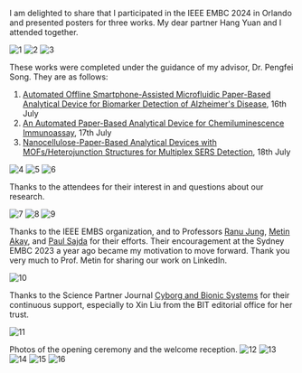 I am delighted to share that I participated in the IEEE EMBC 2024 in Orlando and presented posters for three works. My dear partner Hang Yuan and I attended together. 

![1](https://github.com/user-attachments/assets/0a9cba86-5720-482a-a4da-db5dbae4afa4)
![2](https://github.com/user-attachments/assets/9b00985c-bbea-478b-9969-d29a2200ebdd)
![3](https://github.com/user-attachments/assets/1f4f26ed-78c0-459f-a9c0-0e066ce93751)

These works were completed under the guidance of my advisor, Dr. Pengfei Song. They are as follows:
1. [Automated Offline Smartphone-Assisted Microfluidic Paper-Based Analytical Device for Biomarker Detection of Alzheimer's Disease](https://ruiqiyong.github.io/publication/202404301), 16th July
2. [An Automated Paper-Based Analytical Device for Chemiluminescence Immunoassay](https://ruiqiyong.github.io/publication/202404302), 17th July
3. [Nanocellulose-Paper-Based Analytical Devices with MOFs/Heterojunction Structures for Multiplex SERS Detection](https://ruiqiyong.github.io/publication/20240506), 18th July

![4](https://github.com/user-attachments/assets/e7590a78-e82c-46a1-9411-746088c5007e)
![5](https://github.com/user-attachments/assets/a09c6912-3787-426e-8393-56f7b9a465fb)
![6](https://github.com/user-attachments/assets/c953d0b6-bc5d-4172-a2f9-fd1a5cc51d59)

Thanks to the attendees for their interest in and questions about our research.

![7](https://github.com/user-attachments/assets/48752c4d-9e43-4266-915a-5c034bc4f950)
![8](https://github.com/user-attachments/assets/4e5b3435-abd0-4333-84f6-148922880d20)
![9](https://github.com/user-attachments/assets/19580095-56fe-41f2-ac44-9a2cf1a9b29e)

Thanks to the IEEE EMBS organization, and to Professors [Ranu Jung](https://bme.fiu.edu/people/faculty-instructors/ranu-jung/), [Metin Akay](https://ieeexplore.ieee.org/author/37276994000), and [Paul Sajda](https://ieeexplore.ieee.org/author/37276046800) for their efforts. Their encouragement at the Sydney EMBC 2023 a year ago became my motivation to move forward.
Thank you very much to Prof. Metin for sharing our work on LinkedIn.

![10](https://github.com/user-attachments/assets/7610267d-da3a-42ce-ae98-0393feb39600)

Thanks to the Science Partner Journal [Cyborg and Bionic Systems](https://spj.science.org/journal/cbsystems) for their continuous support, especially to Xin Liu from the BIT editorial office for her trust.

![11](https://github.com/user-attachments/assets/97c9cfd6-64d0-4a4a-8588-462b36bcd2c1)

Photos of the opening ceremony and the welcome reception.
![12](https://github.com/user-attachments/assets/cc1ef7f0-b52a-4a88-acd5-87fcb6ce845b)
![13](https://github.com/user-attachments/assets/097b7756-580d-4f9a-88e9-fbc7b487848f)
![14](https://github.com/user-attachments/assets/e0cde4e2-2567-42a9-9a88-49d32830f1fa)
![15](https://github.com/user-attachments/assets/4358ff56-c441-446c-9445-f2c1cca5fc87)
![16](https://github.com/user-attachments/assets/548b4909-2c6e-449a-a231-e898de941b7c)
